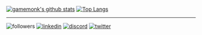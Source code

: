 [![gamemonk's github stats](https://github-readme-stats.vercel.app/api?username=keertirajmalik&count_private=true&show_icons=true&theme=synthwave)](https://github.com/anuraghazra/github-readme-stats)
[![Top Langs](https://github-readme-stats.vercel.app/api/top-langs/?username=keertirajmalik&show_icons=true&theme=synthwave)](https://github.com/anuraghazra/github-readme-stats)

<hr>

![followers](https://img.shields.io/github/followers/keertirajmalik?color=purple&logoColor=purple&style=social)
[![linkedin](https://img.shields.io/badge/LinkedIn-Keertiraj-blue)](https://www.linkedin.com/in/keertiraj-malik-43978a182)
[![discord](https://img.shields.io/badge/Discord-GameMonk-purple)](https://discord.bio/p/gamemonk)
[![twitter](https://img.shields.io/twitter/follow/keertiraj_malik?color=purple&label=Twitter&logoColor=purple&style=social)](https://twitter.com/keertiraj_malik)
